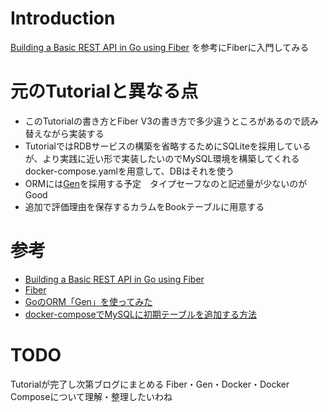 # Introduction

[Building a Basic REST API in Go using Fiber](https://tutorialedge.net/golang/basic-rest-api-go-fiber/) を参考にFiberに入門してみる  

# 元のTutorialと異なる点

- このTutorialの書き方とFiber V3の書き方で多少違うところがあるので読み替えながら実装する
- TutorialではRDBサービスの構築を省略するためにSQLiteを採用しているが、より実践に近い形で実装したいのでMySQL環境を構築してくれるdocker-compose.yamlを用意して、DBはそれを使う
- ORMには[Gen](https://gorm.io/ja_JP/gen/)を採用する予定　タイプセーフなのと記述量が少ないのがGood
- 追加で評価理由を保存するカラムをBookテーブルに用意する

# 参考

- [Building a Basic REST API in Go using Fiber](https://tutorialedge.net/golang/basic-rest-api-go-fiber/)
- [Fiber](https://github.com/gofiber/fiber)
- [GoのORM「Gen」を使ってみた](https://zenn.dev/mizuko_dev/articles/dbeb7c93883b57)
- [docker-composeでMySQLに初期テーブルを追加する方法](https://scrapbox.io/gyarasu/docker-compose%E3%81%A7MySQL%E3%81%AB%E5%88%9D%E6%9C%9F%E3%83%86%E3%83%BC%E3%83%96%E3%83%AB%E3%82%92%E8%BF%BD%E5%8A%A0%E3%81%99%E3%82%8B%E6%96%B9%E6%B3%95)

# TODO

Tutorialが完了し次第ブログにまとめる Fiber・Gen・Docker・Docker Composeについて理解・整理したいわね
